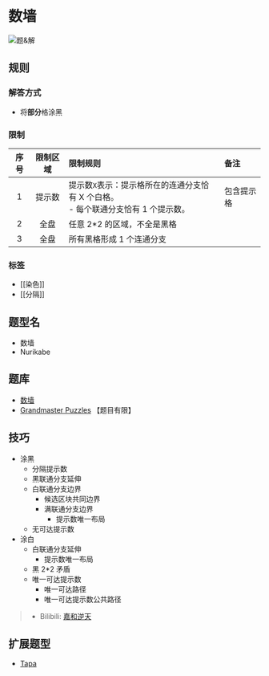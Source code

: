 # 数墙

![题&解](https://www.gmpuzzles.com/images/blog/GM-NurikabeEx.png)

## 规则

### 解答方式

- 将**部分**格涂黑

### 限制

| 序号  | 限制区域 | 限制规则                                                 | 备注    |
|:---:|:----:|:-----------------------------------------------------|:------|
|  1  | 提示数  | 提示数`X`表示：提示格所在的连通分支恰有 X 个白格。 <br> - 每个联通分支恰有 1 个提示数。 | 包含提示格 |
|  2  |  全盘  | 任意 2*2 的区域，不全是黑格                                     |       |
|  3  |  全盘  | 所有黑格形成 1 个连通分支                                       |       |

### 标签

- [[染色]]
- [[分隔]]

## 题型名

- 数墙
- Nurikabe

## 题库

- [数墙](https://cn.puzzle-nurikabe.com/)
- [Grandmaster Puzzles] 【题目有限】

## 技巧

- 涂黑
  - 分隔提示数
  - 黑联通分支延伸
  - 白联通分支边界
    - 候选区块共同边界
    - 满联通分支边界
      - 提示数唯一布局
  - 无可达提示数
- 涂白
  - 白联通分支延伸
    - 提示数唯一布局
  - 黑 2*2 矛盾
  - 唯一可达提示数
    - 唯一可达路径
    - 唯一可达提示数公共路径

> - Bilibili: [嘉和逆天](https://www.bilibili.com/read/cv15486931)

## 扩展题型

- [Tapa](Tapa.md)

[Grandmaster Puzzles]: https://www.gmpuzzles.com/blog/category/shading/nurikabe/

